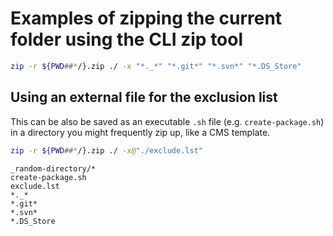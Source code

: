 
# Examples of zipping the current folder using the CLI zip tool

```sh
zip -r ${PWD##*/}.zip ./ -x "*._*" "*.git*" "*.svn*" "*.DS_Store"
```

## Using an external file for the exclusion list

This can be also be saved as an executable `.sh` file (e.g. `create-package.sh`) in a directory you might frequently zip up, like a CMS template.

```sh
zip -r ${PWD##*/}.zip ./ -x@"./exclude.lst"
```

```plaintext
_random-directory/*
create-package.sh
exclude.lst
*._*
*.git*
*.svn*
*.DS_Store
```